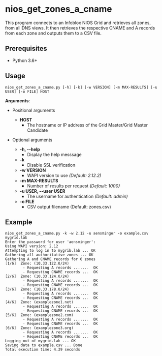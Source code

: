 # nios_get_zones_a_cname
This program connects to an Infoblox NIOS Grid and retrieves all zones, from all DNS views. It then retrieves the respective CNAME and A records from each zone and outputs them to a CSV file.

## Prerequisites
* Python 3.6+

## Usage
```
nios_get_zones_a_cname.py [-h] [-k] [-w VERSION] [-m MAX-RESULTS] [-u USER] [-o FILE] HOST
```
**Arguments**:
- Positional arguments
  - **HOST**
    - The hostname or IP address of the Grid Master/Grid Master Candidate

- Optional arguments
  - **-h, --help**
    -  Display the help messsage
  - **-k** 
    - Disable SSL verification
  - **-w VERSION**
    - WAPI version to use *(Default: 2.12.2)* 
  - **-m MAX-RESULTS**
    - Number of results per request *(Default: 1000)*
  - **-u USER, --user USER**
    - The username for authentication *(Default: admin)*
  - **-o FILE**
    - CSV output filename (Default: zones.csv)

## Example
```
nios_get_zones_a_cname.py -k -w 2.12 -u aensminger -o example.csv mygrid.lab
Enter the password for user 'aensminger':
Using WAPI version: 2.12
Attempting to log in to mygrib.lab ... OK
Gathering all authoritative zones ... OK
Gathering A and CNAME records for 6 zones
[1/6]  Zone: (10.33.122.0/24)
        - Requesting A records .......  OK
        - Requesting CNAME records ...  OK
[2/6]  Zone: (10.33.124.0/24)
        - Requesting A records .......  OK
        - Requesting CNAME records ...  OK
[3/6]  Zone: (10.33.178.0/24)
        - Requesting A records .......  OK
        - Requesting CNAME records ...  OK
[4/6]  Zone: (examplezone1.net)
        - Requesting A records .......  OK
        - Requesting CNAME records ...  OK
[5/6]  Zone: (examplezone2.com)
        - Requesting A records .......  OK
        - Requesting CNAME records ...  OK
[6/6]  Zone: (examplezone3.org)
        - Requesting A records .......  OK
        - Requesting CNAME records ...  OK
Logging out of mygrid.lab ... OK
Saving data to example.csv ... Done
Total execution time: 4.39 seconds
```
